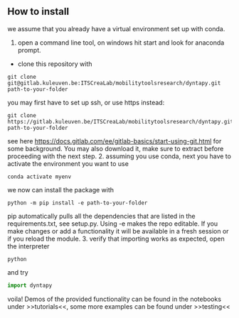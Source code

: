## How to install

we assume that you already have a virtual environment set up with conda.
1. open a command line tool, on windows hit start and look for anaconda prompt.
 - clone this repository with
```shell
git clone git@gitlab.kuleuven.be:ITSCreaLab/mobilitytoolsresearch/dyntapy.git path-to-your-folder
```
 you may first have to set up ssh, or use https instead:
```shell
git clone https://gitlab.kuleuven.be/ITSCreaLab/mobilitytoolsresearch/dyntapy.git path-to-your-folder
```
see here https://docs.gitlab.com/ee/gitlab-basics/start-using-git.html for some background.
You may also download it, make sure to extract before proceeding with the next step.
2. assuming you use conda, next you have to activate the environment you want to use 
```shell
conda activate myenv
```
we now can install the package with
```shell
python -m pip install -e path-to-your-folder 
```
pip automatically pulls all the dependencies that are listed in the requirements.txt, see setup.py.
Using -e makes the repo editable. 
If you make changes or add a functionality it will be available in a fresh session 
or if you reload the module.
3. verify that importing works as expected, open the interpreter
```shell
python
```
and try
```python
import dyntapy
```
voila!
Demos of the provided functionality can be found in the notebooks under >>tutorials<<, some more examples can be 
found under >>testing<<
